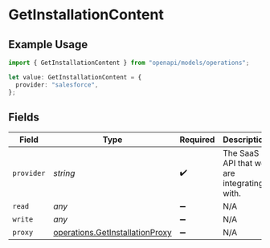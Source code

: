 # GetInstallationContent

## Example Usage

```typescript
import { GetInstallationContent } from "openapi/models/operations";

let value: GetInstallationContent = {
  provider: "salesforce",
};
```

## Fields

| Field                                                                              | Type                                                                               | Required                                                                           | Description                                                                        | Example                                                                            |
| ---------------------------------------------------------------------------------- | ---------------------------------------------------------------------------------- | ---------------------------------------------------------------------------------- | ---------------------------------------------------------------------------------- | ---------------------------------------------------------------------------------- |
| `provider`                                                                         | *string*                                                                           | :heavy_check_mark:                                                                 | The SaaS API that we are integrating with.                                         | salesforce                                                                         |
| `read`                                                                             | *any*                                                                              | :heavy_minus_sign:                                                                 | N/A                                                                                |                                                                                    |
| `write`                                                                            | *any*                                                                              | :heavy_minus_sign:                                                                 | N/A                                                                                |                                                                                    |
| `proxy`                                                                            | [operations.GetInstallationProxy](../../models/operations/getinstallationproxy.md) | :heavy_minus_sign:                                                                 | N/A                                                                                |                                                                                    |